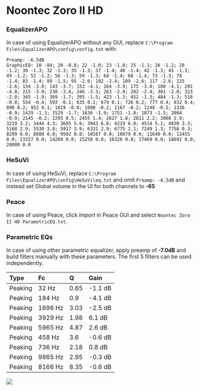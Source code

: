 # Noontec Zoro II HD

### EqualizerAPO
In case of using EqualizerAPO without any GUI, replace `C:\Program Files\EqualizerAPO\config\config.txt`
with:
```
Preamp: -6.5dB
GraphicEQ: 10 -84; 20 -0.8; 22 -1.0; 23 -1.0; 25 -1.1; 26 -1.2; 28 -1.2; 30 -1.3; 32 -1.3; 35 -1.3; 37 -1.4; 40 -1.4; 42 -1.3; 45 -1.3; 49 -1.2; 52 -1.2; 56 -1.3; 59 -1.3; 64 -1.4; 68 -1.4; 73 -1.3; 78 -1.4; 83 -1.4; 89 -1.5; 95 -2.0; 102 -2.4; 109 -2.6; 117 -2.6; 125 -2.6; 134 -3.0; 143 -3.7; 153 -4.1; 164 -3.9; 175 -3.8; 188 -4.1; 201 -4.0; 215 -3.9; 230 -3.6; 246 -3.3; 263 -2.9; 282 -2.4; 301 -2.0; 323 -2.0; 345 -1.9; 369 -1.7; 395 -1.5; 423 -1.3; 452 -1.3; 484 -1.3; 518 -0.8; 554 -0.4; 593 -0.1; 635 0.1; 679 0.1; 726 0.2; 777 0.4; 832 0.4; 890 0.2; 952 0.1; 1019 -0.0; 1090 -0.2; 1167 -0.2; 1248 -0.5; 1336 -0.9; 1429 -1.3; 1529 -1.7; 1636 -1.9; 1751 -1.8; 1873 -1.5; 2004 -0.9; 2145 -0.2; 2295 0.5; 2455 1.4; 2627 1.8; 2811 2.2; 3008 2.9; 3219 3.2; 3444 4.3; 3685 5.6; 3943 6.0; 4219 6.0; 4514 5.1; 4830 3.3; 5168 2.9; 5530 3.8; 5917 3.9; 6331 2.9; 6775 2.1; 7249 1.3; 7756 0.3; 8299 0.0; 8880 0.0; 9502 0.0; 10167 0.0; 10879 0.0; 11640 0.0; 12455 0.0; 13327 0.0; 14260 0.0; 15258 0.0; 16326 0.0; 17469 0.0; 18692 0.0; 20000 0.0
```

### HeSuVi
In case of using HeSuVi, replace `C:\Program Files\EqualizerAPO\config\HeSuVi\eq.txt` and omit `Preamp:
-6.5dB` and instead set Global volume in the UI for both channels to **-65**

### Peace
In case of using Peace, click *Import* in Peace GUI and select `Noontec Zoro II HD ParametricEQ.txt`.

### Parametric EQs
In case of using other parametric equalizer, apply preamp of **-7.0dB** and build filters manually with
these parameters. The first 5 filters can be used independently.

| Type    | Fc      |    Q | Gain    |
|:--------|:--------|:-----|:--------|
| Peaking | 32 Hz   | 0.65 | -1.1 dB |
| Peaking | 184 Hz  | 0.9  | -4.1 dB |
| Peaking | 1696 Hz | 3.03 | -2.5 dB |
| Peaking | 3929 Hz | 1.98 | 6.1 dB  |
| Peaking | 5965 Hz | 4.87 | 2.6 dB  |
| Peaking | 458 Hz  | 3.6  | -0.6 dB |
| Peaking | 736 Hz  | 2.18 | 0.8 dB  |
| Peaking | 9865 Hz | 2.95 | -0.3 dB |
| Peaking | 8166 Hz | 8.35 | -0.6 dB |

![](https://raw.githubusercontent.com/jaakkopasanen/AutoEq/master/results/innerfidelity/sbaf-serious/Noontec%20Zoro%20II%20HD/Noontec%20Zoro%20II%20HD.png)